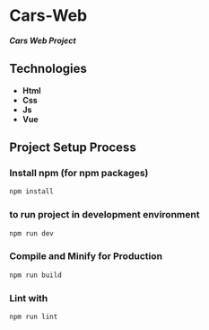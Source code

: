 # Cars-Web

**_Cars Web Project_**

## Technologies

- **Html**
- **Css**
- **Js**
- **Vue**

## Project Setup Process

### Install npm (for npm packages)

```sh
npm install
```

### to run project in development environment

```sh
npm run dev
```

### Compile and Minify for Production

```sh
npm run build
```

### Lint with

```sh
npm run lint
```
